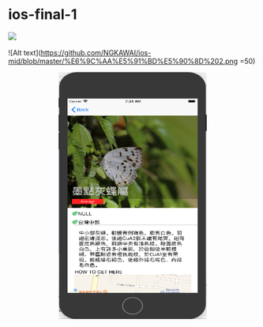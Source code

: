 # ios-final-1

<img src=https://www.ncnu.edu.tw/ncnuweb/units/share/全校共用/web_material/images/banner/banner_4.gif>


![Alt text](https://github.com/NGKAWAI/ios-mid/blob/master/%E6%9C%AA%E5%91%BD%E5%90%8D%202.png =50)

<div align=center><img width="300" height="500" src="https://github.com/NGKAWAI/ios-mid/blob/master/%E6%9C%AA%E5%91%BD%E5%90%8D%202.png"/></div>
